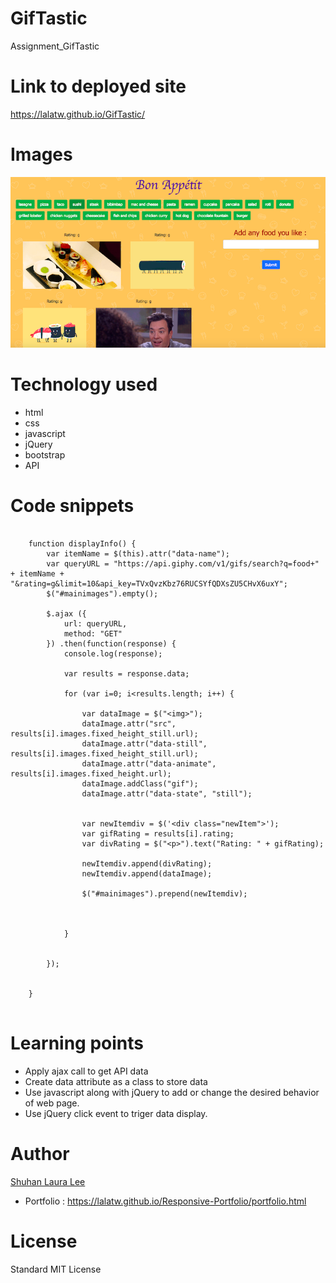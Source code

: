 # GifTastic
Assignment_GifTastic

# Link to deployed site
https://lalatw.github.io/GifTastic/


# Images
![GifTastic Assignment](assets/images/Screenshot.png)

# Technology used
* html
* css
* javascript
* jQuery
* bootstrap
* API


# Code snippets


```

    function displayInfo() {
        var itemName = $(this).attr("data-name");
        var queryURL = "https://api.giphy.com/v1/gifs/search?q=food+" + itemName + "&rating=g&limit=10&api_key=TVxQvzKbz76RUCSYfQDXsZU5CHvX6uxY";
        $("#mainimages").empty();

        $.ajax ({
            url: queryURL,
            method: "GET"
        }) .then(function(response) {
            console.log(response);

            var results = response.data;

            for (var i=0; i<results.length; i++) {

                var dataImage = $("<img>");
                dataImage.attr("src", results[i].images.fixed_height_still.url);
                dataImage.attr("data-still", results[i].images.fixed_height_still.url);
                dataImage.attr("data-animate", results[i].images.fixed_height.url);
                dataImage.addClass("gif");
                dataImage.attr("data-state", "still");
    
    
                var newItemdiv = $('<div class="newItem">');
                var gifRating = results[i].rating;
                var divRating = $("<p>").text("Rating: " + gifRating);
                
                newItemdiv.append(divRating);
                newItemdiv.append(dataImage);
    
                $("#mainimages").prepend(newItemdiv);



            }
    
 
        }); 


    }


```


# Learning points
* Apply ajax call to get API data
* Create data attribute as a class to store data
* Use javascript along with jQuery to add or change the desired behavior of web page.
* Use jQuery click event to triger data display.






# Author 
[Shuhan Laura Lee](https://lalatw.github.io/GifTastic/)

* Portfolio : https://lalatw.github.io/Responsive-Portfolio/portfolio.html


# License
Standard MIT License

